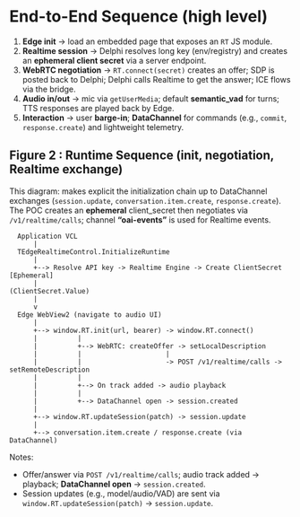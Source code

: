 # End-to-End Sequence (high level)
1. **Edge init** → load an embedded page that exposes an `RT` JS module.
2. **Realtime session** → Delphi resolves long key (env/registry) and creates an **ephemeral client secret** via a server endpoint.
3. **WebRTC negotiation** → `RT.connect(secret)` creates an offer; SDP is posted back to Delphi; Delphi calls Realtime to get the answer; ICE flows via the bridge.
4. **Audio in/out** → mic via `getUserMedia`; default **semantic_vad** for turns; TTS responses are played back by Edge.
5. **Interaction** → user **barge-in**; **DataChannel** for commands (e.g., `commit`, `response.create`) and lightweight telemetry.

## Figure 2 : Runtime Sequence (init, negotiation, Realtime exchange)
This diagram: makes explicit the initialization chain up to DataChannel exchanges (`session.update`, `conversation.item.create`, `response.create`). The POC creates an **ephemeral** client_secret then negotiates via `/v1/realtime/calls`; channel **“oai-events”** is used for Realtime events.

```text
  Application VCL
      |
  TEdgeRealtimeControl.InitializeRuntime
      |
      +--> Resolve API key -> Realtime Engine -> Create ClientSecret [Ephemeral]
      |                                               (ClientSecret.Value)
      |
      v
  Edge WebView2 (navigate to audio UI)
      |
      +--> window.RT.init(url, bearer) -> window.RT.connect()
      |          |
      |          +--> WebRTC: createOffer -> setLocalDescription
      |          |                     |
      |          |                     -> POST /v1/realtime/calls -> setRemoteDescription
      |          |
      |          +--> On track added -> audio playback
      |          |
      |          +--> DataChannel open -> session.created
      |
      +--> window.RT.updateSession(patch) -> session.update
      |
      +--> conversation.item.create / response.create (via DataChannel)
``` 

Notes:
- Offer/answer via `POST /v1/realtime/calls`; audio track added → playback; **DataChannel open** → `session.created`.
- Session updates (e.g., model/audio/VAD) are sent via `window.RT.updateSession(patch)` → `session.update`.

<br>

